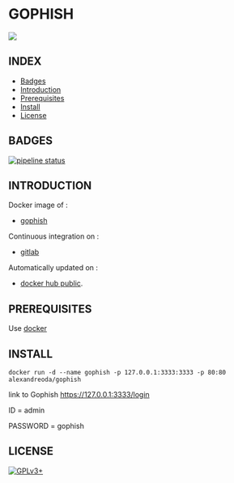 # GOPHISH

<img src="https://getgophish.com/blog/images/gophish_purple_logo.png" />


## INDEX

- [Badges](#BADGES)
- [Introduction](#INTRODUCTION)
- [Prerequisites](#PREREQUISITESITES)
- [Install](#INSTALL)
- [License](#LICENSE)


## BADGES

[![pipeline status](https://gitlab.com/oda-alexandre/gophish/badges/master/pipeline.svg)](https://gitlab.com/oda-alexandre/gophish/commits/master)


## INTRODUCTION

Docker image of :

- [gophish](https://gophish.io/)

Continuous integration on :

- [gitlab](https://gitlab.com/oda-alexandre/gophish/pipelines)

Automatically updated on :

- [docker hub public](https://hub.docker.com/r/alexandreoda/gophish/).


## PREREQUISITES

Use [docker](https://www.docker.com)


## INSTALL

```
docker run -d --name gophish -p 127.0.0.1:3333:3333 -p 80:80 alexandreoda/gophish
```

link to Gophish https://127.0.0.1:3333/login

ID        = admin

PASSWORD  = gophish


## LICENSE

[![GPLv3+](http://gplv3.fsf.org/gplv3-127x51.png)](https://gitlab.com/oda-alexandre/gophish/blob/master/LICENSE)
